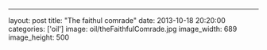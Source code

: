 ---
layout: post
title:  "The faithul comrade"
date:   2013-10-18 20:20:00
categories: ['oil']
image: oil/theFaithfulComrade.jpg
image_width: 689
image_height: 500
